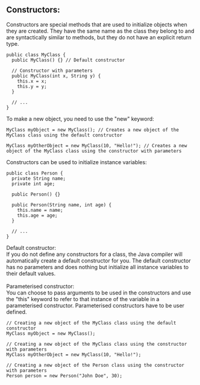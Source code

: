 ## Constructors:
Constructors are special methods that are used to initialize objects when they are created. They have the same name as the class they belong to and are syntactically similar to methods, but they do not have an explicit return type. <br>
```
public class MyClass {
  public MyClass() {} // Default constructor

  // Constructor with parameters
  public MyClass(int x, String y) {
    this.x = x;
    this.y = y;
  }

  // ...
}
```
To make a new object, you need to use the "new" keyword: <br>
```
MyClass myObject = new MyClass(); // Creates a new object of the MyClass class using the default constructor

MyClass myOtherObject = new MyClass(10, "Hello!"); // Creates a new object of the MyClass class using the constructor with parameters
```
Constructors can be used to initialize instance variables: <br>
```
public class Person {
  private String name;
  private int age;

  public Person() {}

  public Person(String name, int age) {
    this.name = name;
    this.age = age;
  }

  // ...
}
```
Default constructor: <br>
If you do not define any constructors for a class, the Java compiler will automatically create a default constructor for you. The default constructor has no parameters and does nothing but initialize all instance variables to their default values. <br> <br>
Parameterised constructor: <br>
You can choose to pass arguments to be used in the constructors and use the "this" keyword to refer to that instance of the variable in a parameterised constructor. Parameterised constructors have to be user defined. <br>

```
// Creating a new object of the MyClass class using the default constructor
MyClass myObject = new MyClass();

// Creating a new object of the MyClass class using the constructor with parameters
MyClass myOtherObject = new MyClass(10, "Hello!");

// Creating a new object of the Person class using the constructor with parameters
Person person = new Person("John Doe", 30);
```
